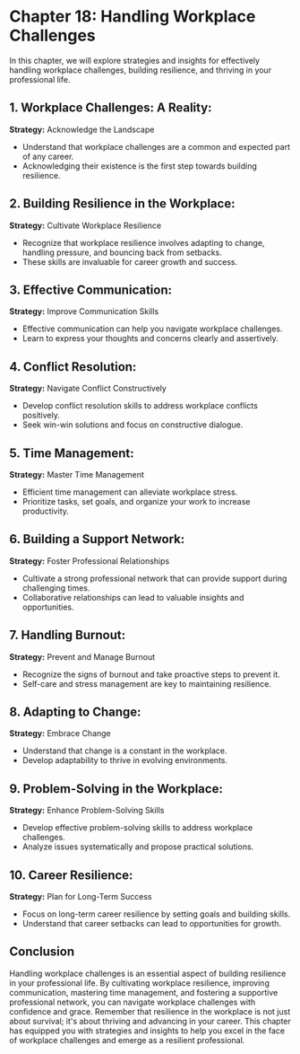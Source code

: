 Chapter 18: Handling Workplace Challenges
=========================================

In this chapter, we will explore strategies and insights for effectively handling workplace challenges, building resilience, and thriving in your professional life.

**1. Workplace Challenges: A Reality:**
---------------------------------------

**Strategy:** Acknowledge the Landscape

* Understand that workplace challenges are a common and expected part of any career.
* Acknowledging their existence is the first step towards building resilience.

**2. Building Resilience in the Workplace:**
--------------------------------------------

**Strategy:** Cultivate Workplace Resilience

* Recognize that workplace resilience involves adapting to change, handling pressure, and bouncing back from setbacks.
* These skills are invaluable for career growth and success.

**3. Effective Communication:**
-------------------------------

**Strategy:** Improve Communication Skills

* Effective communication can help you navigate workplace challenges.
* Learn to express your thoughts and concerns clearly and assertively.

**4. Conflict Resolution:**
---------------------------

**Strategy:** Navigate Conflict Constructively

* Develop conflict resolution skills to address workplace conflicts positively.
* Seek win-win solutions and focus on constructive dialogue.

**5. Time Management:**
-----------------------

**Strategy:** Master Time Management

* Efficient time management can alleviate workplace stress.
* Prioritize tasks, set goals, and organize your work to increase productivity.

**6. Building a Support Network:**
----------------------------------

**Strategy:** Foster Professional Relationships

* Cultivate a strong professional network that can provide support during challenging times.
* Collaborative relationships can lead to valuable insights and opportunities.

**7. Handling Burnout:**
------------------------

**Strategy:** Prevent and Manage Burnout

* Recognize the signs of burnout and take proactive steps to prevent it.
* Self-care and stress management are key to maintaining resilience.

**8. Adapting to Change:**
--------------------------

**Strategy:** Embrace Change

* Understand that change is a constant in the workplace.
* Develop adaptability to thrive in evolving environments.

**9. Problem-Solving in the Workplace:**
----------------------------------------

**Strategy:** Enhance Problem-Solving Skills

* Develop effective problem-solving skills to address workplace challenges.
* Analyze issues systematically and propose practical solutions.

**10. Career Resilience:**
--------------------------

**Strategy:** Plan for Long-Term Success

* Focus on long-term career resilience by setting goals and building skills.
* Understand that career setbacks can lead to opportunities for growth.

**Conclusion**
--------------

Handling workplace challenges is an essential aspect of building resilience in your professional life. By cultivating workplace resilience, improving communication, mastering time management, and fostering a supportive professional network, you can navigate workplace challenges with confidence and grace. Remember that resilience in the workplace is not just about survival; it's about thriving and advancing in your career. This chapter has equipped you with strategies and insights to help you excel in the face of workplace challenges and emerge as a resilient professional.
